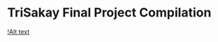 # TriSakay Final Project Compilation

[!Alt text](https://github.com/SnoreRax/CS152-Sian-Compilation/blob/bf44a49431e17f734e1c09ca66e521a2174d1775/Part1/Team%20SL%20Logo.png)
